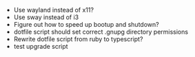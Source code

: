 - Use wayland instead of x11?
- Use sway instead of i3
- Figure out how to speed up bootup and shutdown?
- dotfile script should set correct .gnupg directory permissions
- Rewrite dotfile script from ruby to typescript?
- test upgrade script
